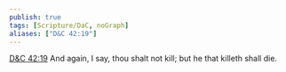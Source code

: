 ```yaml
---
publish: true
tags: [Scripture/DaC, noGraph]
aliases: ["D&C 42:19"]
---
```

[D&C 42:19](https://churchofjesuschrist.org/study/scriptures/dc-testament/dc/42?lang=eng&id=p19#p19) And again, I say, thou shalt not kill; but he that killeth shall die.

